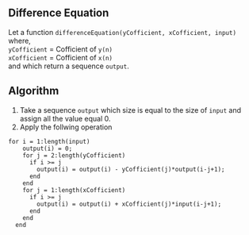## Difference Equation
Let a function `differenceEquation(yCofficient, xCofficient, input)` where,<br />
`yCofficient` = Cofficient of `y(n)`<br />
`xCofficient` = Cofficient of `x(n)`<br />
and which return a sequence `output`.

## Algorithm
1. Take a sequence `output` which size is equal to the size of `input` and assign all the value equal 0.
2. Apply the follwing operation
```
for i = 1:length(input)
    output(i) = 0;
    for j = 2:length(yCofficient)
      if i >= j
        output(i) = output(i) - yCofficient(j)*output(i-j+1);
      end
    end
    for j = 1:length(xCofficient)
      if i >= j
        output(i) = output(i) + xCofficient(j)*input(i-j+1);
      end
    end
  end
```

